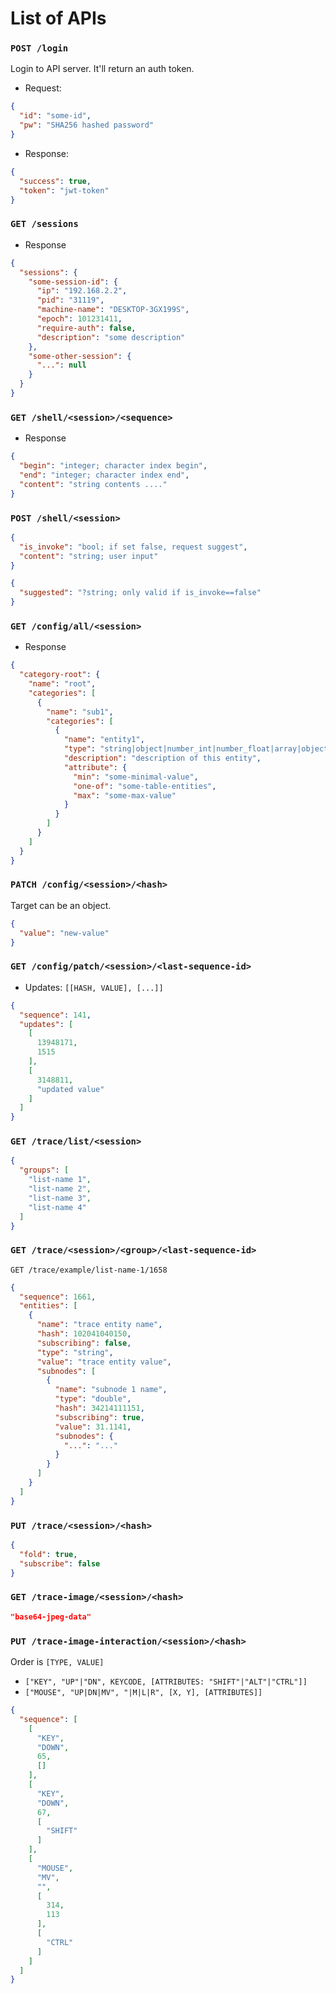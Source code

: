 # List of APIs

### `POST /login`

Login to API server. It'll return an auth token.

- Request:

```json
{
  "id": "some-id",
  "pw": "SHA256 hashed password"
}
```

- Response:

```json
{
  "success": true,
  "token": "jwt-token"
}
```

### `GET /sessions`

- Response

```json
{
  "sessions": {
    "some-session-id": {
      "ip": "192.168.2.2",
      "pid": "31119",
      "machine-name": "DESKTOP-3GX199S",
      "epoch": 101231411,  
      "require-auth": false,
      "description": "some description"
    },
    "some-other-session": {
      "...": null
    }
  }
}
```

### `GET /shell/<session>/<sequence>`

- Response

```json
{
  "begin": "integer; character index begin",
  "end": "integer; character index end",
  "content": "string contents ...."
}
```

### `POST /shell/<session>`

```json
{
  "is_invoke": "bool; if set false, request suggest",
  "content": "string; user input"
}
```

```json
{
  "suggested": "?string; only valid if is_invoke==false"
}
```

### `GET /config/all/<session>`

- Response

```json
{
  "category-root": {
    "name": "root",
    "categories": [
      {
        "name": "sub1",
        "categories": [
          {
            "name": "entity1",
            "type": "string|object|number_int|number_float|array|object",
            "description": "description of this entity",
            "attribute": {
              "min": "some-minimal-value",
              "one-of": "some-table-entities",
              "max": "some-max-value"
            }
          }
        ]
      }
    ]
  }
}
```

### `PATCH /config/<session>/<hash>`

Target can be an object.

```json
{
  "value": "new-value"
}
```

### `GET /config/patch/<session>/<last-sequence-id>`

- Updates: `[[HASH, VALUE], [...]]`

```json
{
  "sequence": 141,
  "updates": [
    [
      13948171,
      1515
    ],
    [
      3148811,
      "updated value"
    ]
  ]
}
```

### `GET /trace/list/<session>`

```json
{
  "groups": [
    "list-name 1",
    "list-name 2",
    "list-name 3",
    "list-name 4"
  ]
}
```

### `GET /trace/<session>/<group>/<last-sequence-id>`

`GET /trace/example/list-name-1/1658`

```json
{
  "sequence": 1661,
  "entities": [
    {
      "name": "trace entity name",
      "hash": 102041040150,
      "subscribing": false,
      "type": "string",
      "value": "trace entity value",
      "subnodes": [
        {
          "name": "subnode 1 name",
          "type": "double",
          "hash": 34214111151,
          "subscribing": true,
          "value": 31.1141,
          "subnodes": {
            "...": "..."
          }
        }
      ]
    }
  ]
}
```

### `PUT /trace/<session>/<hash>`

```json
{
  "fold": true,
  "subscribe": false
}
```

### `GET /trace-image/<session>/<hash>`

```json
"base64-jpeg-data"
```

### `PUT /trace-image-interaction/<session>/<hash>`

Order is `[TYPE, VALUE]`

- `["KEY", "UP"|"DN", KEYCODE, [ATTRIBUTES: "SHIFT"|"ALT"|"CTRL"]]`
- `["MOUSE", "UP|DN|MV", "|M|L|R", [X, Y], [ATTRIBUTES]]`

```json
{
  "sequence": [
    [
      "KEY",
      "DOWN",
      65,
      []
    ],
    [
      "KEY",
      "DOWN",
      67,
      [
        "SHIFT"
      ]
    ],
    [
      "MOUSE",
      "MV",
      "",
      [
        314,
        113
      ],
      [
        "CTRL"
      ]
    ]
  ]
}
```
